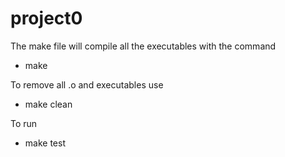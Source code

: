 # project0

The make file will compile all the executables with the command
* make

To remove all .o and executables use 
* make clean

To run 
* make test
